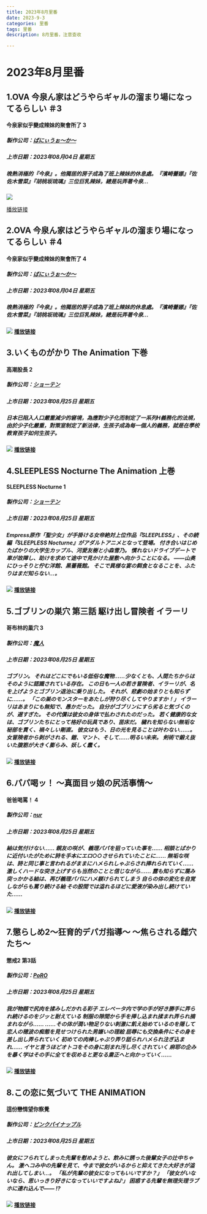 ```yaml
---
title: 2023年8月里番
date: 2023-9-3
categories: 里番
tags: 里番
description: 8月里番，注意查收

---
```


# 2023年8月里番

## 1.OVA 今泉ん家はどうやらギャルの溜まり場になってるらしい ＃3

#### 今泉家似乎變成辣妹的聚會所了 3

##### 製作公司：[ばにぃうぉ～か～](https://hanime1.me/search?genre=裏番&brands[]=ばにぃうぉ～か～)

##### 上市日期：2023年08月04日 星期五

##### 晚熟消極的『今泉』。他獨居的房子成為了班上辣妹的休息處。『濱崎蕾娜』『佐佐木雪菜』『胡桃坂琉璃』三位巨乳辣妹，總是玩弄著今泉…

![](https://cdn.jsdelivr.net/gh/nmyo/pictures@main/newOVA%20%E4%BB%8A%E6%B3%89%E3%82%93%E5%AE%B6%E3%81%AF%E3%81%A9%E3%81%86%E3%82%84%E3%82%89%E3%82%AE%E3%83%A3%E3%83%AB%E3%81%AE%E6%BA%9C%E3%81%BE%E3%82%8A%E5%A0%B4%E3%81%AB%E3%81%AA%E3%81%A3%E3%81%A6%E3%82%8B%E3%82%89%E3%81%97%E3%81%84%20%EF%BC%833%20%5B%E4%B8%AD%E6%96%87%E5%AD%97%E5%B9%95%5D.png)

[播放链接](https://hanime1.me/watch?v=39810)

## 2.OVA 今泉ん家はどうやらギャルの溜まり場になってるらしい ＃4

#### 今泉家似乎變成辣妹的聚會所了 4

##### 製作公司：[ばにぃうぉ～か～](https://hanime1.me/search?genre=裏番&brands[]=ばにぃうぉ～か～)

##### 上市日期：2023年08月04日 星期五

##### 晚熟消極的『今泉』。他獨居的房子成為了班上辣妹的休息處。『濱崎蕾娜』『佐佐木雪菜』『胡桃坂琉璃』三位巨乳辣妹，總是玩弄著今泉…

![](https://cdn.jsdelivr.net/gh/nmyo/pictures@main/newOVA%20%E4%BB%8A%E6%B3%89%E3%82%93%E5%AE%B6%E3%81%AF%E3%81%A9%E3%81%86%E3%82%84%E3%82%89%E3%82%AE%E3%83%A3%E3%83%AB%E3%81%AE%E6%BA%9C%E3%81%BE%E3%82%8A%E5%A0%B4%E3%81%AB%E3%81%AA%E3%81%A3%E3%81%A6%E3%82%8B%E3%82%89%E3%81%97%E3%81%84%20%EF%BC%834%20%5B%E4%B8%AD%E6%96%87%E5%AD%97%E5%B9%95%5D.png)
**[播放链接](https://hanime1.me/watch?v=39811)**

## 3.いくものがかり The Animation 下巻

#### 高潮股長 2

##### 製作公司：[ショーテン](https://hanime1.me/search?genre=裏番&brands[]=ショーテン)

##### 上市日期：2023年08月25日 星期五

##### 日本已陷入人口嚴重減少的窘境，為應對少子化而制定了一系列H義務化的法規，由於少子化嚴重，對策室制定了新法律，生孩子成為每一個人的義務，就是在學校教育孩子如何生孩子。

![](https://cdn.jsdelivr.net/gh/nmyo/pictures@main/new%E3%81%84%E3%81%8F%E3%82%82%E3%81%AE%E3%81%8C%E3%81%8B%E3%82%8A%20The%20Animation%20%E4%B8%8B%E5%B7%BB%20%5B%E4%B8%AD%E6%96%87%E5%AD%97%E5%B9%95%5D.png)
**[播放链接](https://hanime1.me/watch?v=39542)**

## 4.SLEEPLESS Nocturne The Animation 上巻

#### SLEEPLESS Nocturne 1

##### 製作公司：[ショーテン](https://hanime1.me/search?genre=裏番&brands[]=ショーテン)

##### 上市日期：2023年08月25日 星期五

##### Empress原作「聖少女」が手掛ける女帝絶対上位作品『SLEEPLESS』、その続編『SLEEPLESS Nocturne』がアダルトアニメとなって登場。 付き合いはじめたばかりの大学生カップル、河愛友樹と小森雪乃。 慣れないドライブデートで車が故障し、助けを求めて途中で見かけた屋敷へ向かうことになる。 ――山奥にひっそりと佇む洋館、黒薔薇館。 そこで異様な宴の餌食となることを、ふたりはまだ知らない…。

![](https://cdn.jsdelivr.net/gh/nmyo/pictures@main/newSLEEPLESS%20Nocturne%20The%20Animation%20%E4%B8%8A%E5%B7%BB.png)
**[播放链接](https://hanime1.me/watch?v=39853)**

## 5.ゴブリンの巣穴 第三話 駆け出し冒険者 イラーリ

#### 哥布林的巢穴 3

##### 製作公司：[魔人](https://hanime1.me/search?genre=裏番&brands[]=魔人)

##### 上市日期：2023年08月25日 星期五

##### ゴブリン。 それはどこにでもいる低俗な魔物……少なくとも、人間たちからはそのように認識されている存在。 この日も一人の若き冒険者、イラーリが、名を上げようとゴブリン退治に乗り出した。 それが、悲劇の始まりとも知らずに……。 「この巣のモンスターをあたしが狩り尽くしてやりますか！」 イラーリはあまりにも無知で、愚かだった。 自分がゴブリンにすら劣ると気づくのが、遅すぎた。 その代償は彼女の身体で払わされたのだった。 若く健康的な女は、ゴブリンたちにとって格好の玩具であり、苗床だ。 穢れを知らない無垢な秘部を貫く、禍々しい剛直。 彼女はもう、日の光を見ることは叶わない……。 女冒険者から剥がされる、鎧、マント、そして……明るい未来。 剣術で鍛え抜いた腹筋が大きく膨らみ、妖しく蠢く。

![](https://cdn.jsdelivr.net/gh/nmyo/pictures@main/new%E3%82%B4%E3%83%96%E3%83%AA%E3%83%B3%E3%81%AE%E5%B7%A3%E7%A9%B4%20%E7%AC%AC%E4%B8%89%E8%A9%B1%20%E9%A7%86%E3%81%91%E5%87%BA%E3%81%97%E5%86%92%E9%99%BA%E8%80%85%20%E3%82%A4%E3%83%A9%E3%83%BC%E3%83%AA%20%5B%E4%B8%AD%E6%96%87%E5%AD%97%E5%B9%95%5D.png)
**[播放链接](https://hanime1.me/watch?v=39854)**

## 6.パパ喝ッ！ ～真面目ッ娘の尻活事情～

#### 爸爸喝罵！ 4

##### 製作公司：[nur](https://hanime1.me/search?genre=裏番&brands[]=nur)

##### 上市日期：2023年08月25日 星期五

##### 紬は気付けない…… 親友の咲が、義理パパを狙っていた事を…… 相談とばかりに近付いたがために詩を手本にエロ○○させられていたことに…… 無垢な咲は、詩と同じ事と言われるがままにハメられしゃぶらされ挿れられていく…… 激しくハードな突き上げすらも当然のことと信じながら…… 露も知らずに蔑み突っかかる紬は、再び義理パパにハメ躾けられてしまう 自らの体の変化を自覚しながらも罵り続ける紬 その股間では溢れるほどに愛液が染み出し続けていた……

![](https://cdn.jsdelivr.net/gh/nmyo/pictures@main/new%E3%83%91%E3%83%91%E5%96%9D%E3%83%83%EF%BC%81%20%EF%BD%9E%E7%9C%9F%E9%9D%A2%E7%9B%AE%E3%83%83%E5%A8%98%E3%81%AE%E5%B0%BB%E6%B4%BB%E4%BA%8B%E6%83%85%EF%BD%9E.png)
**[播放链接](https://hanime1.me/watch?v=39855)**

## 7.懲らしめ2～狂育的デパガ指導～ ～焦らされる雌穴たち～

#### 懲戒2 第3話

##### 製作公司：[PoRO](https://hanime1.me/search?genre=裏番&brands[]=PoRO)

##### 上市日期：2023年08月25日 星期五

##### 我が物顔で尻肉を揉みしだかれる彩子 エレベータ内で学の手が好き勝手に弄られ続けるのをジッと耐えている 制服の隙間から手を挿し込まれ揉まれ弄られ摘まれながら…… ……その体が潤い物足りない刺激に飢え始めているのを隠して 恋人の穂波の痴態を見せつけられた男嫌いの理絵 屈辱にも交換条件にその身を差し出し弄られていく 初めての肉棒しゃぶり弄り舐られハメられ注ぎ込まれ…… イヤと言うほどオトコをその身に刻まれ汚し尽くされていく 麻耶の企みを暴く学はその手に全てを収めると更なる粛正へと向かっていく……

![](https://cdn.jsdelivr.net/gh/nmyo/pictures@main/new%E6%87%B2%E3%82%89%E3%81%97%E3%82%812%EF%BD%9E%E7%8B%82%E8%82%B2%E7%9A%84%E3%83%87%E3%83%91%E3%82%AC%E6%8C%87%E5%B0%8E%EF%BD%9E%20%EF%BD%9E%E7%84%A6%E3%82%89%E3%81%95%E3%82%8C%E3%82%8B%E9%9B%8C%E7%A9%B4%E3%81%9F%E3%81%A1%EF%BD%9E%20%5B%E4%B8%AD%E6%96%87%E5%AD%97%E5%B9%95%5D.png)
**[播放链接](https://hanime1.me/watch?v=39856)**

## 8.この恋に気づいて THE ANIMATION

#### 這份戀情望你察覺

##### 製作公司：[ピンクパイナップル](https://hanime1.me/search?genre=裏番&brands[]=ピンクパイナップル)

##### 上市日期：2023年08月25日 星期五

##### 彼女にフられてしまった先輩を慰めようと、飲みに誘った後輩女子の辻中ちゃん。 激ヘコみ中の先輩を見て、今まで彼女がいるからと抑えてきた大好きが溢れ出してしまい…。 「私が先輩の彼女になってもいいですか？」 「彼女がいないなら、思いっきり好きになっていいですよね♪」 困惑する先輩を無理矢理ラブホに連れ込んで―― !?

![](https://cdn.jsdelivr.net/gh/nmyo/pictures@main/new%E3%81%93%E3%81%AE%E6%81%8B%E3%81%AB%E6%B0%97%E3%81%A5%E3%81%84%E3%81%A6%20THE%20ANIMATION%20%5B%E4%B8%AD%E6%96%87%E5%AD%97%E5%B9%95%5D.png)
**[播放链接](https://hanime1.me/watch?v=39857)**
